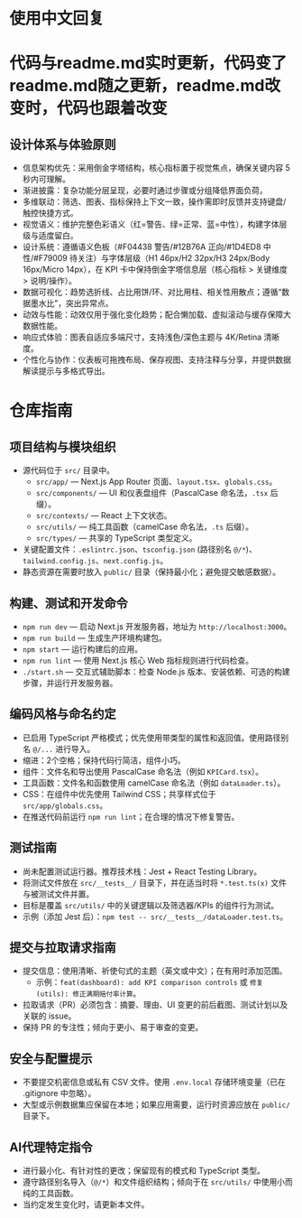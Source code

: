 # 使用中文回复
# 代码与readme.md实时更新，代码变了readme.md随之更新，readme.md改变时，代码也跟着改变

## 设计体系与体验原则
- 信息架构优先：采用倒金字塔结构，核心指标置于视觉焦点，确保关键内容 5 秒内可理解。
- 渐进披露：复杂功能分层呈现，必要时通过步骤或分组降低界面负荷。
- 多维联动：筛选、图表、指标保持上下文一致，操作需即时反馈并支持键盘/触控快捷方式。
- 视觉语义：维护完整色彩语义（红=警告、绿=正常、蓝=中性），构建字体层级与适度留白。
- 设计系统：遵循语义色板（#F04438 警告/#12B76A 正向/#1D4ED8 中性/#F79009 待关注）与字体层级（H1 46px/H2 32px/H3 24px/Body 16px/Micro 14px），在 KPI 卡中保持倒金字塔信息层（核心指标 > 关键维度 > 说明/操作）。
- 数据可视化：趋势选折线、占比用饼/环、对比用柱、相关性用散点；遵循“数据墨水比”，突出异常点。
- 动效与性能：动效仅用于强化变化趋势；配合懒加载、虚拟滚动与缓存保障大数据性能。
- 响应式体验：图表自适应多端尺寸，支持浅色/深色主题与 4K/Retina 清晰度。
- 个性化与协作：仪表板可拖拽布局、保存视图、支持注释与分享，并提供数据解读提示与多格式导出。

# 仓库指南

## 项目结构与模块组织
- 源代码位于 `src/` 目录中。
  - `src/app/` — Next.js App Router 页面、`layout.tsx`、`globals.css`。
  - `src/components/` — UI 和仪表盘组件（PascalCase 命名法，`.tsx` 后缀）。
  - `src/contexts/` — React 上下文状态。
  - `src/utils/` — 纯工具函数（camelCase 命名法，`.ts` 后缀）。
  - `src/types/` — 共享的 TypeScript 类型定义。
- 关键配置文件：`.eslintrc.json`、`tsconfig.json` (路径别名 `@/*`)、`tailwind.config.js`、`next.config.js`。
- 静态资源在需要时放入 `public/` 目录（保持最小化；避免提交敏感数据）。

## 构建、测试和开发命令
- `npm run dev` — 启动 Next.js 开发服务器，地址为 `http://localhost:3000`。
- `npm run build` — 生成生产环境构建包。
- `npm start` — 运行构建后的应用。
- `npm run lint` — 使用 Next.js 核心 Web 指标规则进行代码检查。
- `./start.sh` — 交互式辅助脚本：检查 Node.js 版本、安装依赖、可选的构建步骤，并运行开发服务器。

## 编码风格与命名约定
- 已启用 TypeScript 严格模式；优先使用带类型的属性和返回值。使用路径别名 `@/...` 进行导入。
- 缩进：2个空格；保持代码行简洁，组件小巧。
- 组件：文件名和导出使用 PascalCase 命名法（例如 `KPICard.tsx`）。
- 工具函数：文件名和函数使用 camelCase 命名法（例如 `dataLoader.ts`）。
- CSS：在组件中优先使用 Tailwind CSS；共享样式位于 `src/app/globals.css`。
- 在推送代码前运行 `npm run lint`；在合理的情况下修复警告。

## 测试指南
- 尚未配置测试运行器。推荐技术栈：Jest + React Testing Library。
- 将测试文件放在 `src/__tests__/` 目录下，并在适当时将 `*.test.ts(x)` 文件与被测试文件并置。
- 目标是覆盖 `src/utils/` 中的关键逻辑以及筛选器/KPIs 的组件行为测试。
- 示例（添加 Jest 后）：`npm test -- src/__tests__/dataLoader.test.ts`。

## 提交与拉取请求指南
- 提交信息：使用清晰、祈使句式的主题（英文或中文）；在有用时添加范围。
  - 示例：`feat(dashboard): add KPI comparison controls` 或 `修复(utils): 修正满期赔付率计算`。
- 拉取请求（PR）必须包含：摘要、理由、UI 变更的前后截图、测试计划以及关联的 issue。
- 保持 PR 的专注性；倾向于更小、易于审查的变更。

## 安全与配置提示
- 不要提交机密信息或私有 CSV 文件。使用 `.env.local` 存储环境变量（已在 .gitignore 中忽略）。
- 大型或示例数据集应保留在本地；如果应用需要，运行时资源应放在 `public/` 目录下。

## AI代理特定指令
- 进行最小化、有针对性的更改；保留现有的模式和 TypeScript 类型。
- 遵守路径别名导入（`@/*`）和文件组织结构；倾向于在 `src/utils/` 中使用小而纯的工具函数。
- 当约定发生变化时，请更新本文件。

